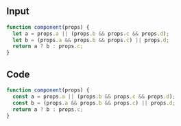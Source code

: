 
## Input

```javascript
function component(props) {
  let a = props.a || (props.b && props.c && props.d);
  let b = (props.a && props.b && props.c) || props.d;
  return a ? b : props.c;
}

```

## Code

```javascript
function component(props) {
  const a = props.a || (props.b && props.c && props.d);
  const b = (props.a && props.b && props.c) || props.d;
  return a ? b : props.c;
}

```
      